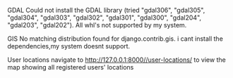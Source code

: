
GDAL
Could not install the GDAL library (tried "gdal306", "gdal305", "gdal304", "gdal303", "gdal302", "gdal301", "gdal300", "gdal204", "gdal203", "gdal202"). All whl's not supported by my system.


GIS
No matching distribution found for django.contrib.gis. i cant install the dependencies,my system doesnt support.


User locations
navigate to http://127.0.0.1:8000//user-locations/
to view the map showing all registered users' locations